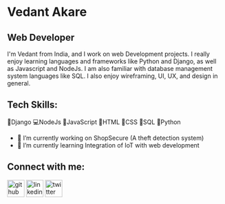 # Vedant Akare
## Web Developer
I'm Vedant from India, and I work on web Development projects. I really enjoy learning languages and frameworks like Python and Django, as well as Javascript and NodeJs. I am also familiar with database management system languages like SQL. I also enjoy wireframing, UI, UX, and design in general.

## Tech Skills:
 🔷Django
 💻NodeJs
 🔰JavaScript
 🚀HTML
 🔶CSS
 📌SQL
 📍Python


- 🔭 I’m currently working on ShopSecure (A theft detection system) 
- 🌱 I’m currently learning Integration of IoT with web development 

## Connect with me:
[<img src='https://cdn.jsdelivr.net/npm/simple-icons@3.0.1/icons/github.svg' alt='github' height='40'>](https://github.com/ve703)  [<img src='https://cdn.jsdelivr.net/npm/simple-icons@3.0.1/icons/linkedin.svg' alt='linkedin' height='40'>](https://www.linkedin.com/in/vedant-akare/)  [<img src='https://cdn.jsdelivr.net/npm/simple-icons@3.0.1/icons/twitter.svg' alt='twitter' height='40'>](https://twitter.com/AkareVedant)  

